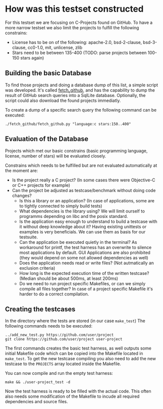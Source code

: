 # How was this testset constructed

For this testset we are focusing on C-Projects found on GitHub. To have a more narrow testset we also limit the
projects to fulfill the following constrains:

* License has to be on of the following: apache-2.0, bsd-2-clause, bsd-3-clause, cc0-1.0, mit, unlicense, zlib
* Stars need to be between 135-400 (TODO: parse projects between 100-150 stars again)

## Building the basic Database

To find those projects and doing a database dump of this list, a simple script was developed.
It's called [fetch_github](https://github.com/pointhi/fetch_github), and has the capability to dump the result of GitHub
search queries into a SqlLite database. Optionally, the script could also download the found projects immediatly.

To create a dump of a specific search query the following command can be executed:

```
./fetch_github/fetch_github.py "language:c stars:150..400"
```


## Evaluation of the Database

Projects which met our basic constrains (basic programming language, license, number of stars) will be evaluated closely.

Constrains which needs to be fulfilled but are not evaluated automatically at the moment are:

* Is the project really a C project? (In some cases there were Objective-C or C++ projects for example)
* Can the project be adjusted as testcase/benchmark without doing code changes?
  * Is this a library or an application? (In case of applications, some are to tightly connected to simply build tests)
  * What dependencies is the library using?
    We will limit ourself to programms depending on libc and the posix standard.
  * Is the application easy enough to understand to build a testcase with it without deep knowledge about it?
    Having existing unittests or examples is very beneficials. We can use them as basis for our testsuite.
  * Can the application be executed quietly in the terminal?
    As workaround for printf, the test harness has an overwrite to silence most applications by default.
    GUI Applications are also prohibited (they would depend on some not allowed dependencies as well)
  * Does the application needs read or write files? (Not autmatically an exclusion criteria)
  * How long is the expected execution time of the written testcase? (Median should be about 500ms, at least 200ms)
  * Do we need to run project specific Makefiles, or can we simply compile all files together?
    In case of a project specific Makefile it's harder to do a correct compilation.


## Creating the testcases

In the directory where the tests are stored (in our case ```make_test```) The following commands needs to be executed:
```
../add_new_test.py https://github.com/user/project
git clone https://github.com/user/project user-project
```

The first commands creates the basic test harness, as well outputs some initial Makefile code which can be copied into
the Makefile located in ```make_test```. To get the new testcase compiling you also need to add the new testcase to the
```PROJECTS``` array located inside the Makefile.

You can now compile and run the empty test harness:
```
make && ./user-project_test -d
```

Now the test harness is ready to be filled with the actual code. This often also needs some modification of the Makefile
to incude all required dependencies and source files.
